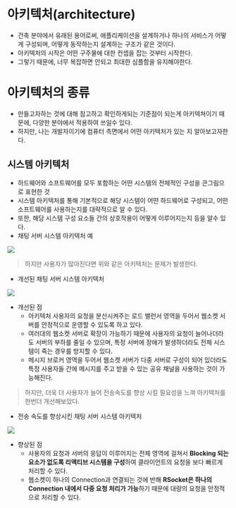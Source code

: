 # 아키텍처(architecture)
 - 건축 분야에서 유래된 용어로써, 애플리케이션을 설계하거나 하나의 서비스가 어떻게 구성되며, 어떻게 동작하는지 설계하는 구조가 같은 것이다.
 - 아키텍처의 시작은 어떤 구주물에 대한 컨셉을 잡는 것부터 시작한다. 
 - 그렇기 때문에, 너무 복잡하면 안되고 최대한 심플함을 유지해야한다.


# 아키텍처의 종류 
 - 만들고자하는 것에 대해 참고하고 확인하게되는 기준점이 되는게 아키텍쳐이기 때문에, 다양한 분야에서 적용하여 쓰일수 있다. 
 - 하지만, 나는 개발자이기에 컴퓨터 측면에서 어떤 아키텍처가 있는 지 알아보고자한다. 

## 시스템 아키텍처 
 - 하드웨어와 소프트웨어를 모두 포함하는 어떤 시스템의 전체적인 구성을 큰그림으로 표현한 것
 - 시스템 아키텍처를 통해 기본적으로 해당 시스템이 어떤 하드웨어로 구성되고, 어떤 소프트웨어를 사용하는지를 대략적으로 알 수 있다. 
 - 또한, 해당 시스템 구성 요소들 간의 상호작용이 어떻게 이루어지는지 등을 알수 있다. 
 - 채팅 서버 시스템 아키텍처 예

<img src="https://user-images.githubusercontent.com/104331549/173766293-94128f33-a673-4ced-a365-828bf6c37707.png">

> 하지만 사용자가 많아진다면 위와 같은 아키텍처는 문제가 발생한다.

 - 개선된 채팅 서버 시스템 아키텍처
<img src="https://user-images.githubusercontent.com/104331549/173766893-a0afdbc3-9e9e-4108-a3a0-0db3518e7393.png">

 - 개선된 점 
   - 아키텍처 사용자의 요청을 분산시켜주는 로드 밸런서 영역을 두어서 웹소켓 서버를 안정적으로 운영할 수 있도록 하고 있다.
   - 여러대의 웹소켓 서버로 확장이 가능하기 때문에 사용자의 요청이 늘어나더라도 서버의 부하를 줄일 수 있으며, 특정 서버에 장애가 발생하더라도 전체 시스템이 죽는 경우를 방지할 수 있다.
   - 메시지 브로커 영역을 두어서 웹소켓 서버가 다중 서버로 구성이 되어 있더라도 특정 사용자들 간에 메시지를 주고 받을 수 있는 공유 채널을 사용하는 것이 가능해진다.

> 하지만, 더욱 더 사용자가 늘어 전송속도를 향상 시킬 필요성을 느껴 아키텍처를 한번더 개선해보았다.

- 전송 속도를 향상시킨 채팅 서버 시스템 아키텍처
<img src="https://user-images.githubusercontent.com/104331549/173767460-c8247048-5166-44ac-b299-fd9eade4081e.png">
 
 - 향상된 점
   - 사용자의 요청과 서버의 응답이 이루어지는 전체 영역에 걸쳐서 **Blocking 되는 요소가 없도록 리액티브 시스템을 구성**하여 클라이언트의 요청을 보다 빠르게 처리할 수 있다.
   - 웹소켓이 하나의 Connection과 연결되는 것에 반해 **RSocket은 하나의 Connection 내에서 다중 요청 처리가 가능**하기 때문에 대량의 요청을 안정적으로 처리할 수 있다.
